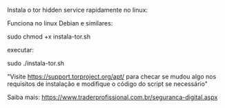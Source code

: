 Instala o tor hidden service rapidamente no linux:

Funciona no linux Debian e similares:

sudo chmod +x instala-tor.sh

executar:


sudo ./instala-tor.sh


"Visite https://support.torproject.org/apt/ para checar se mudou algo nos requisitos de instalação e modifique o código do script se necessário"


Saiba mais:
https://www.traderprofissional.com.br/seguranca-digital.aspx
